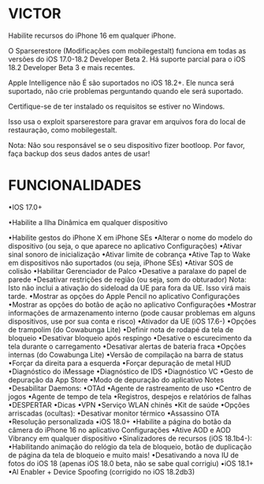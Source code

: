 # VICTOR
Habilite recursos do iPhone 16 em qualquer iPhone.

O Sparserestore (Modificações com mobilegestalt) funciona em todas as versões do iOS 17.0-18.2 Developer Beta 2. Há suporte parcial para o iOS 18.2 Developer Beta 3 e mais recentes.

Apple Intelligence não É são suportados no iOS 18.2+. Ele nunca será suportado, não crie problemas perguntando quando ele será suportado.

Certifique-se de ter instalado os requisitos se estiver no Windows.

Isso usa o exploit sparserestore para gravar em arquivos fora do local de restauração, como mobilegestalt. 

Nota: Não sou responsável se o seu dispositivo fizer bootloop. Por favor, faça backup dos seus dados antes de usar!

# FUNCIONALIDADES

•IOS 17.0+

•Habilite a Ilha Dinâmica em qualquer dispositivo

•Habilite gestos do iPhone X em iPhone SEs
•Alterar o nome do modelo do dispositivo (ou seja, o que aparece no aplicativo Configurações)
•Ativar sinal sonoro de inicialização
•Ativar limite de cobrança
•Ative Tap to Wake em dispositivos não suportados (ou seja, iPhone SEs)
•Ativar SOS de colisão
•Habilitar Gerenciador de Palco
•Desative a paralaxe do papel de parede
•Desativar restrições de região (ou seja, som do obturador)
Nota: Isto não inclui a ativação do sideload da UE para fora da UE. Isso virá mais tarde.
•Mostrar as opções do Apple Pencil no aplicativo Configurações
•Mostrar as opções do botão de ação no aplicativo Configurações
•Mostrar informações de armazenamento interno (pode causar problemas em alguns dispositivos, use por sua conta e risco)
•Ativador da UE (iOS 17.6-)
•Opções de trampolim (do Cowabunga Lite)
•Definir nota de rodapé da tela de bloqueio
•Desativar bloqueio após respingo
•Desative o escurecimento da tela durante o carregamento
•Desativar alertas de bateria fraca
•Opções internas (do Cowabunga Lite)
•Versão de compilação na barra de status
•Forçar da direita para a esquerda
•Forçar depuração de metal HUD
•Diagnóstico do iMessage
•Diagnóstico de IDS
•Diagnóstico VC
•Gesto de depuração da App Store
•Modo de depuração do aplicativo Notes
•Desabilitar Daemons:
•OTAd
•Agente de rastreamento de uso
•Centro de jogos
•Agente de tempo de tela
•Registros, despejos e relatórios de falhas
•DESPERTAR
•Dicas
•VPN
•Serviço WLAN chinês
•Kit de saúde
•Opções arriscadas (ocultas):
•Desativar monitor térmico
•Assassino OTA
•Resolução personalizada
•iOS 18.0+
•Habilite a página do botão da câmera do iPhone 16 no aplicativo Configurações
•Ative AOD e AOD Vibrancy em qualquer dispositivo
•Sinalizadores de recursos (iOS 18.1b4-):
•Habilitando animação do relógio da tela de bloqueio, botão de duplicação de página da tela de bloqueio e muito mais!
•Desativando a nova IU de fotos do iOS 18 (apenas iOS 18.0 beta, não se sabe qual corrigiu)
•iOS 18.1+
•AI Enabler + Device Spoofing (corrigido no iOS 18.2db3)
